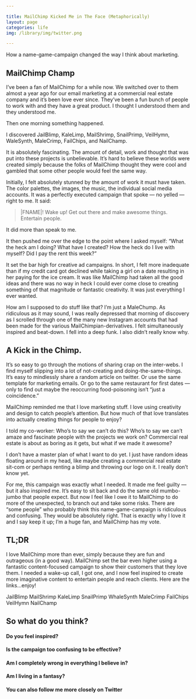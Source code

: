 ```yaml
---

title: MailChimp Kicked Me in The Face (Metaphorically)
layout: page
categories: life
img: /library/img/twitter.png

---
```


How a name-game-campaign changed the way I think about marketing.

## MailChimp Champ

I’ve been a fan of MailChimp for a while now. We switched over to them almost a year ago for our email marketing at a commercial real estate company and it’s been love ever since. They’ve been a fun bunch of people to work with and they have a great product. I thought I understood them and they understood me.

Then one morning something happened.

I discovered JailBlimp, KaleLimp, MailShrimp, SnailPrimp, VeilHymn, WaleSynth, MaleCrimp, FailChips, and NailChamp.

It is absolutely fascinating. The amount of detail, work and thought that was put into these projects is unbelievable. It’s hard to believe these worlds were created simply because the folks of MailChimp thought they were cool and gambled that some other people would feel the same way.


Initially, I felt absolutely stunned by the amount of work it must have taken. The color palettes, the images, the music, the individual social media accounts. It was a perfectly executed campaign that spoke — no yelled — right to me. It said:

> |FNAME|! Wake up! Get out there and make awesome things. Entertain people.

It did more than speak to me.

It then pushed me over the edge to the point where I asked myself: “What the heck am I doing? What have I created? How the heck do I live with myself? Did I pay the rent this week?”

It set the bar high for creative ad campaigns. In short, I felt more inadequate than if my credit card got declined while taking a girl on a date resulting in her paying for the ice cream. It was like MailChimp had taken all the good ideas and there was no way in heck I could ever come close to creating something of that magnitude or fantastic creativity. It was just everything I ever wanted.

How am I supposed to do stuff like that? I’m just a MaleChump.
As ridiculous as it may sound, I was really depressed that morning of discovery as I scrolled through one of the many new Instagram accounts that had been made for the various MailChimpian-derivatives. I felt simultaneously inspired and beat-down. I fell into a deep funk. I also didn’t really know why.

## A Kick in the Chimp.

It’s so easy to go through the motions of sharing crap on the inter-webs. I find myself slipping into a lot of not-creating and doing-the-same-things. It’s easy to mindlessly share a random article on twitter. Or use the same template for marketing emails. Or go to the same restaurant for first dates — only to find out maybe the reoccurring food-poisoning isn’t “just a coincidence.”

MailChimp reminded me that I love marketing stuff. I love using creativity and design to catch people’s attention. But how much of that love translates into actually creating things for people to enjoy?

I told my co-worker: Who’s to say we can’t do this? Who’s to say we can’t amaze and fascinate people with the projects we work on? Commercial real estate is about as boring as it gets, but what if we made it awesome?

I don’t have a master plan of what I want to do yet. I just have random ideas floating around in my head, like maybe creating a commercial real estate sit-com or perhaps renting a blimp and throwing our logo on it. I really don’t know yet.

For me, this campaign was exactly what I needed. It made me feel guilty — but it also inspired me. It’s easy to sit back and do the same old mumbo-jumbo that people expect. But now I feel like I owe it to MailChimp to do more of the unexpected, to branch out and take some risks. There are “some people” who probably think this name-game-campaign is ridiculous and confusing. They would be absolutely right. That is exactly why I love it and I say keep it up; I’m a huge fan, and MailChimp has my vote.

## TL;DR

I love MailChimp more than ever, simply because they are fun and outrageous (in a good way).
MailChimp set the bar even higher using a fantastic content-focused campaign to show their customers that they love them.
I needed a wake-up call, I got one, and I now feel inspired to create more imaginative content to entertain people and reach clients.
Here are the links…enjoy!

JailBlimp
MailShrimp
KaleLimp
SnailPrimp
WhaleSynth
MaleCrimp
FailChips
VeilHymn
NailChamp

## So what do you think?

#### Do you feel inspired?
#### Is the campaign too confusing to be effective?
#### Am I completely wrong in everything I believe in?
#### Am I living in a fantasy?
#### You can also follow me more closely on Twitter